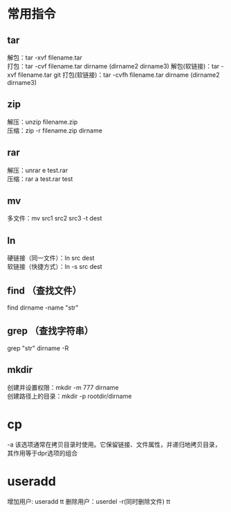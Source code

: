 # 常用指令  
## tar  
解包：tar -xvf filename.tar  
打包：tar -cvf filename.tar dirname  (dirname2 dirname3) 
解包(软链接)：tar -xvf filename.tar git
打包(软链接)：tar -cvfh filename.tar dirname  (dirname2 dirname3)

## zip  
解压：unzip filename.zip  
压缩：zip -r filename.zip dirname  

## rar
解压：unrar e test.rar  
压缩：rar a test.rar test  

## mv 
多文件：mv src1 src2 src3 -t dest  

## ln  
硬链接（同一文件）：ln src dest  
软链接（快捷方式）：ln -s src dest  

## find （查找文件）  
find dirname -name "str"

## grep （查找字符串）  
grep "str" dirname -R

## mkdir  
创建并设置权限：mkdir -m 777 dirname  
创建路径上的目录：mkdir -p rootdir/dirname  

# cp  
-a 该选项通常在拷贝目录时使用。它保留链接、文件属性，并递归地拷贝目录，其作用等于dpr选项的组合  

# useradd  
增加用户: useradd tt
删除用户：userdel -r(同时删除文件) tt
